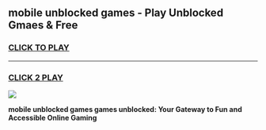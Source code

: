 
## mobile unblocked games - Play Unblocked Gmaes & Free
<h3>
<a href="https://premium.freeplayer.one?title=mobile_unblocked_games&ref=20F">CLICK TO PLAY</a></h3>
<hr>

<h3>
<a href="https://premium.freeplayer.one?title=mobile_unblocked_games&ref=20F">CLICK 2 PLAY</a>
  
</h3>

<a href="https://premium.freeplayer.one?title=mobile_unblocked_games&ref=20F/"><img src="https://clearcache.store/games.png"></a>


**mobile unblocked games games unblocked: Your Gateway to Fun and Accessible Online Gaming**
